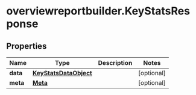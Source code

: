 # overviewreportbuilder.KeyStatsResponse

## Properties

Name | Type | Description | Notes
------------ | ------------- | ------------- | -------------
**data** | [**KeyStatsDataObject**](KeyStatsDataObject.md) |  | [optional] 
**meta** | [**Meta**](Meta.md) |  | [optional] 


